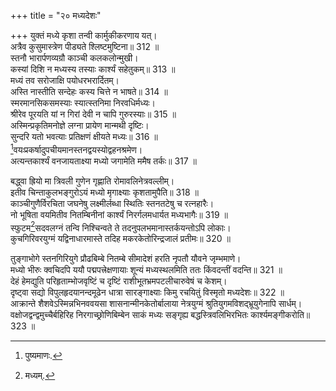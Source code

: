 +++
title = "२० मध्यदेशः"

+++
युक्तं मध्ये कृशा तन्वी कार्मुकीकरणाय यत्।  
अत्रैव कुसुमास्त्रेण पीड्यते श्लिष्टमुष्टिना॥ 312 ॥  
स्तनौ भारार्पणव्यग्रौ काञ्ची कलकलोन्मुखी।  
कस्यां दिशि न मध्यस्य तस्याः कार्श्यं सहेतुकम्॥ 313 ॥  
मध्यं तव सरोजाक्षि पयोधरभरार्दितम्।  
अस्ति नास्तीति सन्देहः कस्य चित्ते न भाषते॥ 314 ॥  
स्मरमानसिकसमस्याः स्यात्स्तनिमा निरवधिर्मध्यः।  
श्रीरेव पूरयति यां न गिरां देवी न चापि गुरुरस्याः॥ 315 ॥  
अस्मिन्प्रकृतिमनोज्ञे लग्ना प्रायेण मान्मथी दृष्टिः।  
सुन्दरि यतो भवत्याः प्रतिक्षणं क्षीयते मध्यः॥ 316 ॥  
[^1]वयःप्रकर्षादुपचीयमानस्तनद्वयस्योद्वहनश्रमेण।  
अत्यन्तकार्श्यं वनजायताक्ष्या मध्यो जगामेति ममैष तर्कः॥ 317 ॥  
  
[^1]: पुष्यमाणः.

बद्ध्वा ह्रियो मा त्रिवली गुणेन गृह्णाति रोमावलिनेत्रवल्लीम्।  
इतीव चिन्ताकुलभङ्गुरोऽयं मध्यो मृगाक्ष्याः कृशतामुपैति॥ 318 ॥  
काञ्चीगुणैर्विरचिता जघनेषु लक्ष्मीर्लब्धा स्थितिः स्तनतटेषु च रत्नहारैः।  
नो भूषिता वयमितीव नितम्बिनीनां कार्श्यं निरर्गलमधार्यत मध्यभागैः॥ 319 ॥  
स्फुटम[^2]सदवलग्नं तन्वि निश्चिन्वते ते तदनुपलभमानास्तर्कयन्तोऽपि लोकाः।  
कुचगिरिवरयुग्मं यद्विनाधारमास्ते तदिह मकरकेतोरिन्द्रजालं प्रतीमः॥ 320 ॥  
  
[^2]: मध्यम्.

तुङ्गाभोगे स्तनगिरियुगे प्रौढबिम्बे नितम्बे सीमादेशं हरति नृपतौ यौवने जृम्भमाणे।  
मध्यो भीरुः क्वचिदपि ययौ पद्मपत्त्रेक्षणायाः शून्यं मध्यस्थलमिति ततः किंवदन्तीं वदन्ति॥ 321 ॥  
देहं हेमद्युति परिहृताम्भोजवृष्टिं च दृष्टिं राशीभूतभ्रमपटलीचारुवेषं च केशम्।  
दृष्ट्वा सद्यो विपुलहृदयानन्दमूढेन धात्रा सारङ्गाक्ष्याः किमु रचयितुं विस्मृतो मध्यदेशः॥ 322 ॥  
आक्रान्ते शैशवेऽस्मिन्नभिनववयसा शासनान्मीनकेतोर्बालाया नेत्रयुग्मं श्रुतियुगमविशद्भ्रूयुगेनापि सार्धम्।  
वक्षोजद्वन्द्वमुच्चैर्बहिरिह निरगाच्छ्रोणिबिम्बेन साकं मध्यः सङ्गृह्य बद्धस्त्रिवलिभिरभितः कार्श्यमङ्गीकरोति॥ 323 ॥  